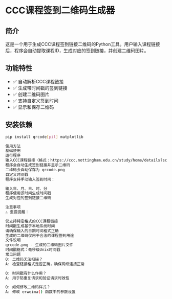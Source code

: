 # CCC课程签到二维码生成器

## 简介
这是一个用于生成CCC课程签到链接二维码的Python工具。用户输入课程链接后，程序会自动提取课程ID，生成对应的签到链接，并创建二维码图片。

## 功能特性
- ✅ 自动解析CCC课程链接
- ✅ 生成带时间戳的签到链接  
- ✅ 创建二维码图片
- ✅ 支持自定义签到时间
- ✅ 显示和保存二维码

## 安装依赖

```bash
pip install qrcode[pil] matplotlib

使用方法
基础使用
运行程序
输入CCC课程链接（格式：https://ccc.nottingham.edu.cn/study/home/details?scheduleId=...）
程序会自动生成签到链接并显示二维码
二维码会自动保存为 qrcode.png
自定义时间戳
程序支持手动输入签到时间：

输入年、月、日、时、分
程序使用该时间生成时间戳
生成对应的签到链接二维码

注意事项
⚠️ 重要提醒：

仅支持特定格式的CCC课程链接
时间戳生成基于本地系统时间
请确保输入的日期时间格式正确
生成的二维码仅用于合法的课程签到用途
文件说明
qrcode.png - 生成的二维码图片文件
时间戳格式：毫秒级Unix时间戳
常见问题
Q: 二维码无法扫描？
A: 检查链接格式是否正确，确保网络连接正常

Q: 时间戳有什么作用？
A: 用于防重复请求和验证请求时效性

Q: 如何修改二维码样式？
A: 修改 erweima() 函数中的参数设置
